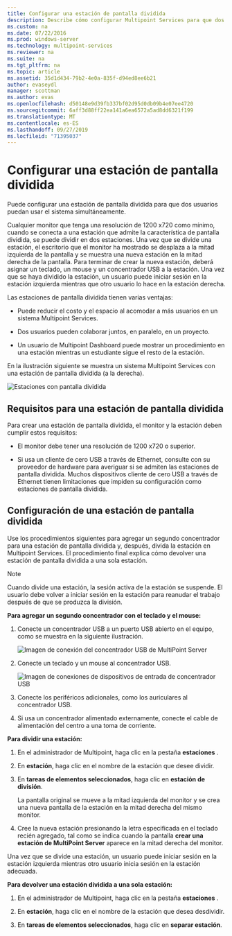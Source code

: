 ```yaml
---
title: Configurar una estación de pantalla dividida
description: Describe cómo configurar Multipoint Services para que dos usuarios puedan compartir un solo sistema.
ms.custom: na
ms.date: 07/22/2016
ms.prod: windows-server
ms.technology: multipoint-services
ms.reviewer: na
ms.suite: na
ms.tgt_pltfrm: na
ms.topic: article
ms.assetid: 35d1d434-79b2-4e0a-835f-d94ed8ee6b21
author: evaseydl
manager: scottman
ms.author: evas
ms.openlocfilehash: d50148e9d39fb337bf02d95d0db09b4e07ee4720
ms.sourcegitcommit: 6aff3d88ff22ea141a6ea6572a5ad8dd6321f199
ms.translationtype: MT
ms.contentlocale: es-ES
ms.lasthandoff: 09/27/2019
ms.locfileid: "71395037"
---
```

# <a name="set-up-a-split-screen-station"></a>Configurar una estación de pantalla dividida
Puede configurar una estación de pantalla dividida para que dos usuarios puedan usar el sistema simultáneamente.

Cualquier monitor que tenga una resolución de 1200 x720 como mínimo, cuando se conecta a una estación que admite la característica de pantalla dividida, se puede dividir en dos estaciones. Una vez que se divide una estación, el escritorio que el monitor ha mostrado se desplaza a la mitad izquierda de la pantalla y se muestra una nueva estación en la mitad derecha de la pantalla. Para terminar de crear la nueva estación, deberá asignar un teclado, un mouse y un concentrador USB a la estación. Una vez que se haya dividido la estación, un usuario puede iniciar sesión en la estación izquierda mientras que otro usuario lo hace en la estación derecha.  
  
Las estaciones de pantalla dividida tienen varias ventajas:  
  
-   Puede reducir el costo y el espacio al acomodar a más usuarios en un sistema Multipoint Services.  
  
-   Dos usuarios pueden colaborar juntos, en paralelo, en un proyecto.  
  
-   Un usuario de Multipoint Dashboard puede mostrar un procedimiento en una estación mientras un estudiante sigue el resto de la estación.  
  
En la ilustración siguiente se muestra un sistema Multipoint Services con una estación de pantalla dividida (a la derecha).  
  
![Estaciones con pantalla dividida](./media/WMS_diagram3.gif)  
   
## <a name="requirements-for-a-split-screen-station"></a>Requisitos para una estación de pantalla dividida  
Para crear una estación de pantalla dividida, el monitor y la estación deben cumplir estos requisitos:  
  
-   El monitor debe tener una resolución de 1200 x720 o superior.  
  
-   Si usa un cliente de cero USB a través de Ethernet, consulte con su proveedor de hardware para averiguar si se admiten las estaciones de pantalla dividida. Muchos dispositivos cliente de cero USB a través de Ethernet tienen limitaciones que impiden su configuración como estaciones de pantalla dividida.  
  
## <a name="setting-up-a-split-screen-station"></a>Configuración de una estación de pantalla dividida  
Use los procedimientos siguientes para agregar un segundo concentrador para una estación de pantalla dividida y, después, divida la estación en Multipoint Services. El procedimiento final explica cómo devolver una estación de pantalla dividida a una sola estación.  
  
> [!NOTE]  
> Cuando divide una estación, la sesión activa de la estación se suspende. El usuario debe volver a iniciar sesión en la estación para reanudar el trabajo después de que se produzca la división.  
  
**Para agregar un segundo concentrador con el teclado y el mouse:**  
  
1.  Conecte un concentrador USB a un puerto USB abierto en el equipo, como se muestra en la siguiente ilustración.  
  
    ![Imagen de conexión del concentrador USB de MultiPoint Server](./media/WMSUSBHubConnection.gif)  
  
2.  Conecte un teclado y un mouse al concentrador USB.  
  
    ![Imagen de conexiones de dispositivos de entrada de concentrador USB](./media/WMSUSBDeviceConnection.gif)  
  
3.  Conecte los periféricos adicionales, como los auriculares al concentrador USB.  
  
4.  Si usa un concentrador alimentado externamente, conecte el cable de alimentación del centro a una toma de corriente.  
  
**Para dividir una estación:**  
  
1.  En el administrador de Multipoint, haga clic en la pestaña **estaciones** .  
  
2.  En **estación**, haga clic en el nombre de la estación que desee dividir.  
  
3.  En **tareas de elementos seleccionados**, haga clic en **estación de división**.  
  
    La pantalla original se mueve a la mitad izquierda del monitor y se crea una nueva pantalla de la estación en la mitad derecha del mismo monitor.  
  
4.  Cree la nueva estación presionando la letra especificada en el teclado recién agregado, tal como se indica cuando la pantalla **crear una estación de MultiPoint Server** aparece en la mitad derecha del monitor.  
  
Una vez que se divide una estación, un usuario puede iniciar sesión en la estación izquierda mientras otro usuario inicia sesión en la estación adecuada.  
  
**Para devolver una estación dividida a una sola estación:**  
  
1.  En el administrador de Multipoint, haga clic en la pestaña **estaciones** .  
  
2.  En **estación**, haga clic en el nombre de la estación que desea desdividir.  
  
3.  En **tareas de elementos seleccionados**, haga clic en **separar estación**.